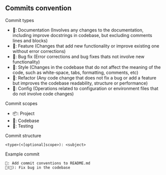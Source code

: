 ## Commits convention
Commit types

- 📃: Documentation (Involves any changes to the documentation, including improve docstrings in codebase, but excluding comments lines and blocks)
- 🌟: Feature (Changes that add new functionality or improve existing one without error corrections)
- 🐞: Bug fix (Error corrections and bug fixes thats not involve new functionality)
- 🎨: Style (Changes in the codebase that do not affect the meaning of the code, such as white-space, tabs, formatting, comments, etc)
- 🔁: Refactor (Any code change that does not fix a bug or add a feature but improves the codebase readability, structure or performance)
- 🔧: Config (Operations related to configuration or environment files that do not involve code changes)

Commit scopes

- 📦: Project
- 🧩: Codebase
- 🧐: Testing

Commit structure

```
<type>(<[optional]scope>): <subject>
```

Example commit

```
📃: Add commit conventions to README.md
🐞(🧩): Fix bug in the codebase
```
